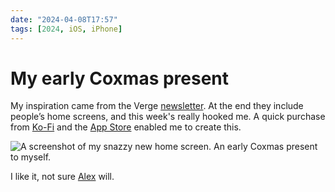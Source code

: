 ```yaml
---
date: "2024-04-08T17:57"
tags: [2024, iOS, iPhone]
---
```


# My early Coxmas present
<!-- truncate -->

My inspiration came from the Verge [newsletter](https://www.theverge.com/pages/installer-newsletter-sign-up). At the end they include people’s home screens, and this week's really hooked me. A quick purchase from [Ko-Fi](https://ko-fi.com/s/d70cee88b8) and the [App Store](https://apps.apple.com/gb/app/widgy-widgets-home-lock-watch/id1524540481) enabled me to create this. 

![A screenshot of my snazzy new home screen. An early Coxmas present to myself. ](https://cdn.some.pics/phils/661432101400b.png)

I like it, not sure [Alex](https://alexcox.omg.lol/) will.